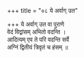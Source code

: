 +++
title = "०८ ये अर्वाग् उत"

+++
ये अर्वाग् उत वा पुराणे  
वेदं विद्वांसम् अभितो वदन्ति ।  
आदित्यम् एव ते परि वदन्ति सर्वे  
अग्निं द्वितीयं त्रिवृतं च हंसम् ॥